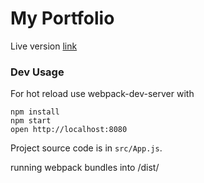 My Portfolio
=====================

Live version
[link](https://dna113p.github.io/portfolio)

### Dev Usage

For hot reload use webpack-dev-server with
```
npm install
npm start
open http://localhost:8080
```

Project source code is in `src/App.js`.

running webpack bundles into /dist/

